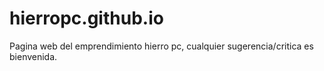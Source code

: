 # hierropc.github.io
Pagina web del emprendimiento hierro pc, cualquier sugerencia/critica es bienvenida.
